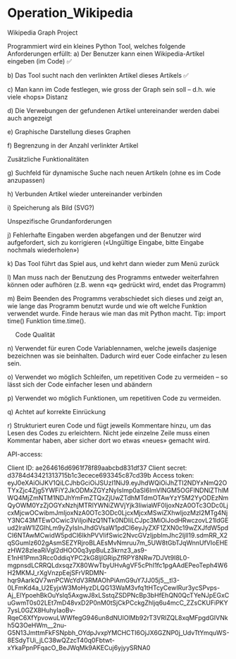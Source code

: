 # Operation_Wikipedia
Wikipedia Graph Project




Programmiert wird ein kleines Python Tool, welches folgende Anforderungen erfüllt:
a)	Der Benutzer kann einen Wikipedia-Artikel eingeben (im Code) ✅

b)	Das Tool sucht nach den verlinkten Artikel dieses Artikels ✅

c)	Man kann im Code festlegen, wie gross der Graph sein soll – d.h. wie viele «hops» Distanz

d)	Die Verwebungen der gefundenen Artikel untereinander werden dabei auch angezeigt

e)	Graphische Darstellung dieses Graphen 

f)	Begrenzung in der Anzahl verlinkter Artikel

Zusätzliche Funktionalitäten

g)	Suchfeld für dynamische Suche nach neuen Artikeln (ohne es im Code anzupassen)

h)	Verbunden Artikel wieder untereinander verbinden

i)	Speicherung als Bild (SVG?)

Unspezifische Grundanforderungen 

j)	Fehlerhafte Eingaben werden abgefangen und der Benutzer wird aufgefordert, sich zu korrigieren («Ungültige Eingabe, bitte Eingabe nochmals wiederholen»)

k)	Das Tool führt das Spiel aus, und kehrt dann wieder zum Menü zurück

l)	Man muss nach der Benutzung des Programms entweder weiterfahren können oder aufhören (z.B. wenn «q» gedrückt wird, endet das Programm) 

m)	Beim Beenden des Programms verabschiedet sich dieses und zeigt an, wie lange das Programm benutzt wurde und wie oft welche Funktion verwendet wurde. Finde heraus wie man das mit Python macht. Tip: import time() Funktion time.time().


 
Code Qualität

n)	Verwendet für euren Code Variablennamen, welche jeweils dasjenige bezeichnen was sie beinhalten. Dadurch wird euer Code einfacher zu lesen sein. 

o)	Verwendet wo möglich Schleifen, um repetitiven Code zu vermeiden – so lässt sich der Code einfacher lesen und abändern

p)	Verwendet wo möglich Funktionen, um repetitiven Code zu vermeiden.

q)	Achtet auf korrekte Einrückung

r)	Strukturiert euren Code und fügt jeweils Kommentare hinzu, um das Lesen des Codes zu erleichtern. Nicht jede einzelne Zeile muss einen Kommentar haben, aber sicher dort wo etwas «neues» gemacht wird.


API-access:

Client ID:
ae264616d6961f78f89aabcbd831df37
Client secret:
d3784d43421313715b1c3ecece693345c87cd39b
Access token:
eyJ0eXAiOiJKV1QiLCJhbGciOiJSUzI1NiJ9.eyJhdWQiOiJhZTI2NDYxNmQ2OTYxZjc4Zjg5YWFiY2JkODMxZGYzNyIsImp0aSI6ImVlNGM5OGFlNDNlZThlMWQ4MjZmNTM1NDJhYmFmZTQxZjUwZTdhMTdmOTAwYzY5M2YyODEzNmQyOWM0YzZjOGYxNzhjMTRlYWNiZWVjYjk3IiwiaWF0IjoxNzA0OTc3ODc0LjcxMjcwOCwibmJmIjoxNzA0OTc3ODc0LjcxMjcxMSwiZXhwIjozMzI2MTg4NjY3NC43MTEwOCwic3ViIjoiNzQ1NTk0NDIiLCJpc3MiOiJodHRwczovL21ldGEud2lraW1lZGlhLm9yZyIsInJhdGVsaW1pdCI6eyJyZXF1ZXN0c19wZXJfdW5pdCI6NTAwMCwidW5pdCI6IkhPVVIifSwic2NvcGVzIjpbImJhc2ljIl19.sdmRR_X2qSGumlz602gAsmSEZYRjroBLAEsMvNmruu7m_5UW8tGbTJqWnnUfVIoEHEzHW28zleaRiVgl2dHOO0q3ypBuLz3krnz3_as9-E1nHl1Pmn3Rcc0ddiqYPC2kG8ljlGRipZfRPY8NRw7DJVt9I8L0-mgpnsdLCRRQLdxsqz7X80WwTbyUHvAgVF5cPhI1fc1pgAAdEPeoTeph4W6H2MKMJ_rXgVnzpEejSFrVRDMN-hqr9AarkQV7wnPCWcYdV3RMAOhPiAmG9uY7JJ05j5__tl3-0LFmKd4a_U2EyjxW3MoHyzDLQG13WaM3vfq1tHTcyCewIRur3ycSPvps-Aj_ElYpoehBkOuYsIq5AxgwJ8xLSstqZSDPNcBp3bHfEhQN0QcTYeNJpEGxCuGwmT0s02LEt7mD48vxD2P0nM0tSjCkPCckgZhljq6u4mcC_ZZsCKUFiPKY7ysL0GZX8HuhyIaoBv-RqeC6XfYpvowuLWWfegG946un8dNUlOlMb92rT3VRlZQL8xqMFpgdGIVNkh5Q3OeHWm__2nu-G5N13JmttmFkFSNpbh_OYdpJvxpYMCHCTI6OjJX6GZNP0j_UdvTtYmquWS-8ESdyTUi_jLC38wQZzcT40q0Fbtwt-xYkaPpnPFqacO_BeJWqMk9AKECuj6yjyySRNA0

